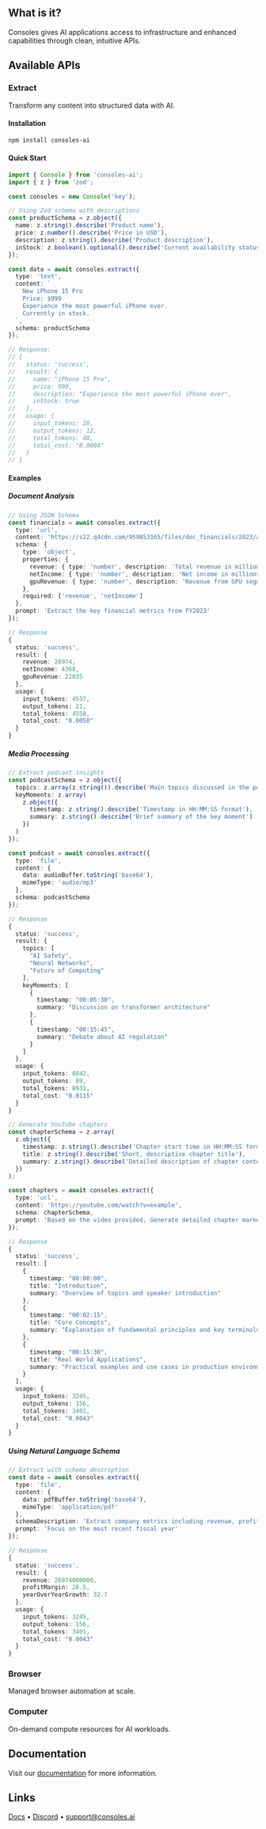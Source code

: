 ## What is it?

Consoles gives AI applications access to infrastructure and enhanced capabilities through clean, intuitive APIs.

## Available APIs

### Extract
Transform any content into structured data with AI.

#### Installation
```bash
npm install consoles-ai
```

#### Quick Start
```typescript
import { Console } from 'consoles-ai';
import { z } from 'zod';

const consoles = new Console('key');

// Using Zod schema with descriptions
const productSchema = z.object({
  name: z.string().describe('Product name'),
  price: z.number().describe('Price in USD'),
  description: z.string().describe('Product description'),
  inStock: z.boolean().optional().describe('Current availability status')
});

const data = await consoles.extract({
  type: 'text',
  content: `
    New iPhone 15 Pro
    Price: $999
    Experience the most powerful iPhone ever.
    Currently in stock.
  `,
  schema: productSchema
});

// Response:
// {
//   status: 'success',
//   result: {
//     name: "iPhone 15 Pro",
//     price: 999,
//     description: "Experience the most powerful iPhone ever",
//     inStock: true
//   },
//   usage: {
//     input_tokens: 28,
//     output_tokens: 12,
//     total_tokens: 40,
//     total_cost: "0.0004"
//   }
// }
```

#### Examples

##### Document Analysis
```typescript
// Using JSON Schema
const financials = await consoles.extract({
  type: 'url',
  content: 'https://s22.q4cdn.com/959853165/files/doc_financials/2023/ar/NVDA-2023-Annual-Report.pdf',
  schema: {
    type: 'object',
    properties: {
      revenue: { type: 'number', description: 'Total revenue in millions USD' },
      netIncome: { type: 'number', description: 'Net income in millions USD' },
      gpuRevenue: { type: 'number', description: 'Revenue from GPU segment' }
    },
    required: ['revenue', 'netIncome']
  },
  prompt: 'Extract the key financial metrics from FY2023'
});
```

```typescript
// Response
{
  status: 'success',
  result: {
    revenue: 26974,
    netIncome: 4368,
    gpuRevenue: 22035
  },
  usage: {
    input_tokens: 4537,
    output_tokens: 21,
    total_tokens: 4558,
    total_cost: "0.0058"
  }
}
```

##### Media Processing
```typescript
// Extract podcast insights
const podcastSchema = z.object({
  topics: z.array(z.string()).describe('Main topics discussed in the podcast'),
  keyMoments: z.array(
    z.object({
      timestamp: z.string().describe('Timestamp in HH:MM:SS format'),
      summary: z.string().describe('Brief summary of the key moment')
    })
  )
});

const podcast = await consoles.extract({
  type: 'file',
  content: {
    data: audioBuffer.toString('base64'),
    mimeType: 'audio/mp3'
  },
  schema: podcastSchema
});
```

```typescript
// Response
{
  status: 'success',
  result: {
    topics: [
      "AI Safety",
      "Neural Networks",
      "Future of Computing"
    ],
    keyMoments: [
      {
        timestamp: "00:05:30",
        summary: "Discussion on transformer architecture"
      },
      {
        timestamp: "00:15:45",
        summary: "Debate about AI regulation"
      }
    ]
  },
  usage: {
    input_tokens: 8842,
    output_tokens: 89,
    total_tokens: 8931,
    total_cost: "0.0115"
  }
}
```

```typescript
// Generate YouTube chapters
const chapterSchema = z.array(
  z.object({
    timestamp: z.string().describe('Chapter start time in HH:MM:SS format'),
    title: z.string().describe('Short, descriptive chapter title'),
    summary: z.string().describe('Detailed description of chapter content')
  })
);

const chapters = await consoles.extract({
  type: 'url',
  content: 'https://youtube.com/watch?v=example',
  schema: chapterSchema,
  prompt: 'Based on the video provided, Generate detailed chapter markers with timestamps and summaries'
});
```

```typescript
// Response
{
  status: 'success',
  result: [
    {
      timestamp: "00:00:00",
      title: "Introduction",
      summary: "Overview of topics and speaker introduction"
    },
    {
      timestamp: "00:02:15",
      title: "Core Concepts",
      summary: "Explanation of fundamental principles and key terminology"
    },
    {
      timestamp: "00:15:30",
      title: "Real World Applications",
      summary: "Practical examples and use cases in production environments"
    }
  ],
  usage: {
    input_tokens: 3245,
    output_tokens: 156,
    total_tokens: 3401,
    total_cost: "0.0043"
  }
}
```

##### Using Natural Language Schema
```typescript
// Extract with schema description
const data = await consoles.extract({
  type: 'file',
  content: {
    data: pdfBuffer.toString('base64'),
    mimeType: 'application/pdf'
  },
  schemaDescription: 'Extract company metrics including revenue, profit margins, and year-over-year growth. Revenue should be a number, margins should be percentages, and growth should be a number representing the percentage change.',
  prompt: 'Focus on the most recent fiscal year'
});
```

```typescript
// Response
{
  status: 'success',
  result: {
    revenue: 26974000000,
    profitMargin: 28.5,
    yearOverYearGrowth: 32.7
  },
  usage: {
    input_tokens: 3245,
    output_tokens: 156,
    total_tokens: 3401,
    total_cost: "0.0043"
  }
}
```

### Browser
Managed browser automation at scale.

### Computer
On-demand compute resources for AI workloads.

## Documentation

Visit our [documentation](https://docs.consoles.ai) for more information.

## Links

[Docs](https://docs.consoles.ai) • [Discord](https://discord.gg/consoles) • [support@consoles.ai](mailto:support@consoles.ai)
